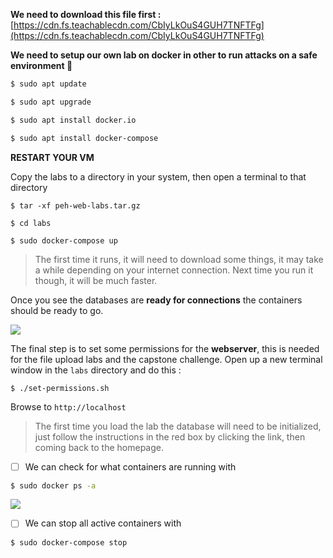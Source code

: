 
**We need to download this file first :** [https://cdn.fs.teachablecdn.com/CbIyLkOuS4GUH7TNFTFg](https://cdn.fs.teachablecdn.com/CbIyLkOuS4GUH7TNFTFg)


**We need to setup our own lab on docker in other to run attacks on a safe environment 🤟**

```bash
$ sudo apt update

$ sudo apt upgrade

$ sudo apt install docker.io

$ sudo apt install docker-compose
```

**RESTART YOUR VM**

Copy the labs to a directory in your system, then open a terminal to that directory

```shell
$ tar -xf peh-web-labs.tar.gz

$ cd labs

$ sudo docker-compose up
```


> The first time it runs, it will need to download some things, it may take a while depending on your internet connection. Next time you run it though, it will be much faster.

Once you see the databases are **ready for connections** the containers should be ready to go.


![](https://cdn.fs.teachablecdn.com/ADNupMnWyR7kCWRvm76Laz/https://cdn.filestackcontent.com/rnRf7tsRG2F9tOIVpKEL)



The final step is to set some permissions for the **webserver**, this is needed for the file upload labs and the capstone challenge. Open up a new terminal window in the `labs` directory and do this :


```shell
$ ./set-permissions.sh
```

Browse to `http://localhost`


> The first time you load the lab the database will need to be initialized, just follow the instructions in the red box by clicking the link, then coming back to the homepage.



- [ ] We can check for what containers are running with

```bash
$ sudo docker ps -a
```


![](https://i.imgur.com/iBE156c.png)


- [ ] We can stop all active containers with

```bash
$ sudo docker-compose stop
```

